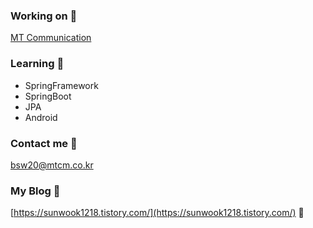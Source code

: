 ### Working on 💼
[MT Communication](http://www.mtcm.co.kr/)

### Learning 🌱
- SpringFramework
- SpringBoot
- JPA
- Android

### Contact me 📨
bsw20@mtcm.co.kr

### My Blog 📑
[https://sunwook1218.tistory.com/](https://sunwook1218.tistory.com/) 🌻
